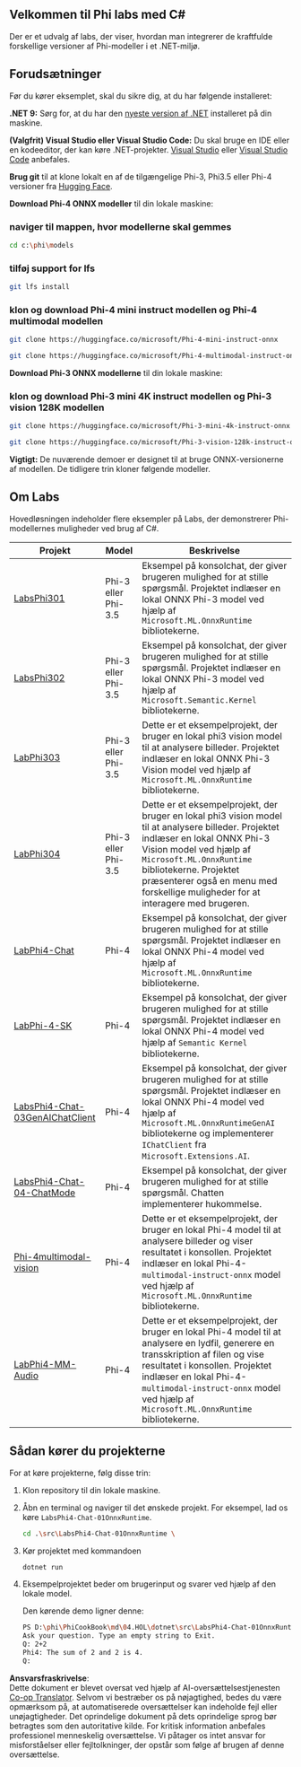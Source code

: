 <!--
CO_OP_TRANSLATOR_METADATA:
{
  "original_hash": "903c509a6d0d1ecce00b849d7f753bdd",
  "translation_date": "2025-07-17T10:37:51+00:00",
  "source_file": "md/04.HOL/dotnet/readme.md",
  "language_code": "da"
}
-->
## Velkommen til Phi labs med C#

Der er et udvalg af labs, der viser, hvordan man integrerer de kraftfulde forskellige versioner af Phi-modeller i et .NET-miljø.

## Forudsætninger

Før du kører eksemplet, skal du sikre dig, at du har følgende installeret:

**.NET 9:** Sørg for, at du har den [nyeste version af .NET](https://dotnet.microsoft.com/download/dotnet?WT.mc_id=aiml-137032-kinfeylo) installeret på din maskine.

**(Valgfrit) Visual Studio eller Visual Studio Code:** Du skal bruge en IDE eller en kodeeditor, der kan køre .NET-projekter. [Visual Studio](https://visualstudio.microsoft.com?WT.mc_id=aiml-137032-kinfeylo) eller [Visual Studio Code](https://code.visualstudio.com?WT.mc_id=aiml-137032-kinfeylo) anbefales.

**Brug git** til at klone lokalt en af de tilgængelige Phi-3, Phi3.5 eller Phi-4 versioner fra [Hugging Face](https://huggingface.co/collections/lokinfey/phi-4-family-679c6f234061a1ab60f5547c).

**Download Phi-4 ONNX modeller** til din lokale maskine:

### naviger til mappen, hvor modellerne skal gemmes

```bash
cd c:\phi\models
```

### tilføj support for lfs

```bash
git lfs install 
```

### klon og download Phi-4 mini instruct modellen og Phi-4 multimodal modellen

```bash
git clone https://huggingface.co/microsoft/Phi-4-mini-instruct-onnx

git clone https://huggingface.co/microsoft/Phi-4-multimodal-instruct-onnx
```

**Download Phi-3 ONNX modellerne** til din lokale maskine:

### klon og download Phi-3 mini 4K instruct modellen og Phi-3 vision 128K modellen

```bash
git clone https://huggingface.co/microsoft/Phi-3-mini-4k-instruct-onnx

git clone https://huggingface.co/microsoft/Phi-3-vision-128k-instruct-onnx-cpu
```

**Vigtigt:** De nuværende demoer er designet til at bruge ONNX-versionerne af modellen. De tidligere trin kloner følgende modeller.

## Om Labs

Hovedløsningen indeholder flere eksempler på Labs, der demonstrerer Phi-modellernes muligheder ved brug af C#.

| Projekt | Model | Beskrivelse |
| ------------ | -----------| ----------- |
| [LabsPhi301](../../../../../md/04.HOL/dotnet/src/LabsPhi301) | Phi-3 eller Phi-3.5 | Eksempel på konsolchat, der giver brugeren mulighed for at stille spørgsmål. Projektet indlæser en lokal ONNX Phi-3 model ved hjælp af `Microsoft.ML.OnnxRuntime` bibliotekerne. |
| [LabsPhi302](../../../../../md/04.HOL/dotnet/src/LabsPhi302) | Phi-3 eller Phi-3.5 | Eksempel på konsolchat, der giver brugeren mulighed for at stille spørgsmål. Projektet indlæser en lokal ONNX Phi-3 model ved hjælp af `Microsoft.Semantic.Kernel` bibliotekerne. |
| [LabPhi303](../../../../../md/04.HOL/dotnet/src/LabsPhi303) | Phi-3 eller Phi-3.5 | Dette er et eksempelprojekt, der bruger en lokal phi3 vision model til at analysere billeder. Projektet indlæser en lokal ONNX Phi-3 Vision model ved hjælp af `Microsoft.ML.OnnxRuntime` bibliotekerne. |
| [LabPhi304](../../../../../md/04.HOL/dotnet/src/LabsPhi304) | Phi-3 eller Phi-3.5 | Dette er et eksempelprojekt, der bruger en lokal phi3 vision model til at analysere billeder. Projektet indlæser en lokal ONNX Phi-3 Vision model ved hjælp af `Microsoft.ML.OnnxRuntime` bibliotekerne. Projektet præsenterer også en menu med forskellige muligheder for at interagere med brugeren. | 
| [LabPhi4-Chat](../../../../../md/04.HOL/dotnet/src/LabsPhi4-Chat-01OnnxRuntime) | Phi-4 | Eksempel på konsolchat, der giver brugeren mulighed for at stille spørgsmål. Projektet indlæser en lokal ONNX Phi-4 model ved hjælp af `Microsoft.ML.OnnxRuntime` bibliotekerne. |
| [LabPhi-4-SK](../../../../../md/04.HOL/dotnet/src/LabsPhi4-Chat-02SK) | Phi-4 | Eksempel på konsolchat, der giver brugeren mulighed for at stille spørgsmål. Projektet indlæser en lokal ONNX Phi-4 model ved hjælp af `Semantic Kernel` bibliotekerne. |
| [LabsPhi4-Chat-03GenAIChatClient](../../../../../md/04.HOL/dotnet/src/LabsPhi4-Chat-03GenAIChatClient) | Phi-4 | Eksempel på konsolchat, der giver brugeren mulighed for at stille spørgsmål. Projektet indlæser en lokal ONNX Phi-4 model ved hjælp af `Microsoft.ML.OnnxRuntimeGenAI` bibliotekerne og implementerer `IChatClient` fra `Microsoft.Extensions.AI`. |
| [LabsPhi4-Chat-04-ChatMode](../../../../../md/04.HOL/dotnet/src/LabsPhi4-Chat-04-ChatMode) | Phi-4 | Eksempel på konsolchat, der giver brugeren mulighed for at stille spørgsmål. Chatten implementerer hukommelse. |
| [Phi-4multimodal-vision](../../../../../md/04.HOL/dotnet/src/LabsPhi4-MultiModal-01Images) | Phi-4 | Dette er et eksempelprojekt, der bruger en lokal Phi-4 model til at analysere billeder og viser resultatet i konsollen. Projektet indlæser en lokal Phi-4-`multimodal-instruct-onnx` model ved hjælp af `Microsoft.ML.OnnxRuntime` bibliotekerne. |
| [LabPhi4-MM-Audio](../../../../../md/04.HOL/dotnet/src/LabsPhi4-MultiModal-02Audio) | Phi-4 | Dette er et eksempelprojekt, der bruger en lokal Phi-4 model til at analysere en lydfil, generere en transskription af filen og vise resultatet i konsollen. Projektet indlæser en lokal Phi-4-`multimodal-instruct-onnx` model ved hjælp af `Microsoft.ML.OnnxRuntime` bibliotekerne. |

## Sådan kører du projekterne

For at køre projekterne, følg disse trin:

1. Klon repository til din lokale maskine.

1. Åbn en terminal og naviger til det ønskede projekt. For eksempel, lad os køre `LabsPhi4-Chat-01OnnxRuntime`.

    ```bash
    cd .\src\LabsPhi4-Chat-01OnnxRuntime \
    ```

1. Kør projektet med kommandoen

    ```bash
    dotnet run
    ```

1. Eksempelprojektet beder om brugerinput og svarer ved hjælp af den lokale model.

   Den kørende demo ligner denne:

   ```bash
   PS D:\phi\PhiCookBook\md\04.HOL\dotnet\src\LabsPhi4-Chat-01OnnxRuntime> dotnet run
   Ask your question. Type an empty string to Exit.
   Q: 2+2
   Phi4: The sum of 2 and 2 is 4.
   Q:
   ```

**Ansvarsfraskrivelse**:  
Dette dokument er blevet oversat ved hjælp af AI-oversættelsestjenesten [Co-op Translator](https://github.com/Azure/co-op-translator). Selvom vi bestræber os på nøjagtighed, bedes du være opmærksom på, at automatiserede oversættelser kan indeholde fejl eller unøjagtigheder. Det oprindelige dokument på dets oprindelige sprog bør betragtes som den autoritative kilde. For kritisk information anbefales professionel menneskelig oversættelse. Vi påtager os intet ansvar for misforståelser eller fejltolkninger, der opstår som følge af brugen af denne oversættelse.